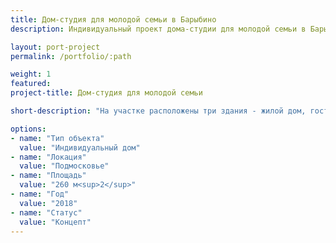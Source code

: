 ```yaml
---
title: Дом-студия для молодой семьи в Барыбино
description: Индивидуальный проект дома-студии для молодой семьи в Барыбино от архитектурного бюро А510. Индивидуальное проектирование на заказ.

layout: port-project
permalink: /portfolio/:path

weight: 1
featured:
project-title: Дом-студия для молодой семьи

short-description: "На участке расположены три здания - жилой дом, гостевой дом (баня) и гараж, совмещенный с фотостудией. Объемы зданий соединяются галереей легкой конструкции, которая служит основой концепции. Участок разделен зданиями и лентой-галереей на внешнюю и внутреннюю зоны."

options:
- name: "Тип объекта"
  value: "Индивидуальный дом"
- name: "Локация"
  value: "Подмосковье"
- name: "Площадь"
  value: "260 м<sup>2</sup>"
- name: "Год"
  value: "2018"
- name: "Статус"
  value: "Концепт"
---
```

